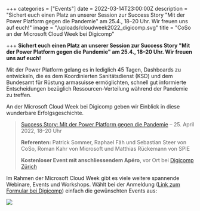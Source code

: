 +++
categories = ["Events"]
date = 2022-03-14T23:00:00Z
description = "Sichert euch einen Platz an unserer Session zur Success Story \"Mit der Power Platform gegen die Pandemie\" am 25.4., 18–20 Uhr. Wir freuen uns auf euch!"
image = "/uploads/cloudweek2022_digicomp.svg"
title = "CoSo an der Microsoft Cloud Week bei Digicomp"

+++
**Sichert euch einen Platz an unserer Session zur Success Story "Mit der Power Platform gegen die Pandemie" am 25.4., 18–20 Uhr. Wir freuen uns auf euch!**

Mit der Power Platform gelang es in lediglich 45 Tagen, Dashboards zu entwickeln, die es dem Koordinierten Sanitätsdienst (KSD) und dem Bundesamt für Rüstung armasuisse ermöglichten, schnell gut informierte Entscheidungen bezüglich Ressourcen-Verteilung während der Pandemie zu treffen.

An der Microsoft Cloud Week bei Digicomp geben wir Einblick in diese wunderbare Erfolgsgeschichte.

> [Success Story: Mit der Power Platform gegen die Pandemie](https://www.digicomp.ch/cloudweek/topicatnight-success-story-mit-der-power-platform-gegen-die-pandemie "Event bei Digicomp") – 25. April 2022, 18–20 Uhr
>
> **Referenten:** Patrick Sommer, Raphael Fäh und Sebastian Steer von CoSo, Roman Kahr von Microsoft und Matthias Rückemann von SPIE
>
> **Kostenloser Event mit anschliessendem Apéro**, vor Ort bei [Digicomp Zürich](https://www.digicomp.ch/kontakt/zuerich "Standort Digicomp Zürich")

Im Rahmen der Microsoft Cloud Week gibt es viele weitere spannende Webinare, Events und Workshops. Wählt bei der Anmeldung ([Link zum Formular bei Digicomp](https://forms.office.com/pages/responsepage.aspx?id=a-OwJS4sUkWbQloPPyDOlf_xoHGrvAFMlkUW0I4yx61UMEwwQlRPS0xDVFdESUlETEQwTFg3QlFWNC4u "Anmeldeformular Digicomp")) einfach die gewünschten Events aus:

![](/uploads/bildschirmfoto-2022-03-15-um-11-00-10.png)